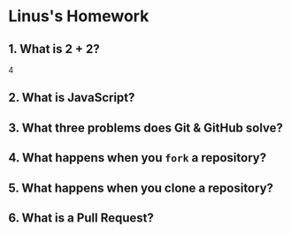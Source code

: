 # Linus's Homework

## 1. What is 2 + 2?

4

## 2. What is JavaScript?


## 3. What three problems does Git & GitHub solve?



## 4. What happens when you `fork` a repository?



## 5. What happens when you clone a repository?


## 6. What is a Pull Request?
